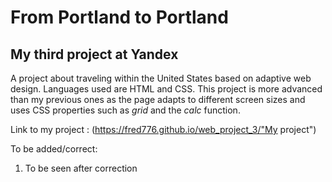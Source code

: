 # From Portland to Portland
## My third project at Yandex

A project about traveling within the United States based on adaptive web design. Languages used are HTML and CSS. This project is more advanced than my previous ones as the page adapts to different screen sizes and uses CSS properties such as _grid_ and the _calc_ function. 

Link to my project : (https://fred776.github.io/web_project_3/"My project")

To be added/correct: 

1. To be seen after correction

